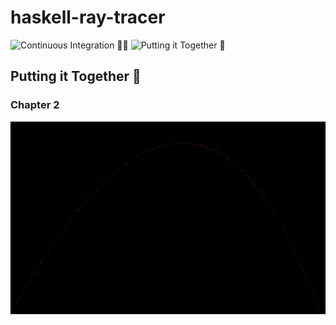 # haskell-ray-tracer

![Continuous Integration 👮‍♂️](https://github.com/godu/haskell-ray-tracer/workflows/Continuous%20Integration%20%F0%9F%91%AE%E2%80%8D%E2%99%82%EF%B8%8F/badge.svg)
![Putting it Together 🎨](https://github.com/godu/haskell-ray-tracer/workflows/Putting%20it%20Together%20%F0%9F%8E%A8/badge.svg)


## Putting it Together 🎨

### Chapter 2

![chapter-2](https://raw.githubusercontent.com/godu/haskell-ray-tracer/gh-pages/chapter-2.jpg)
